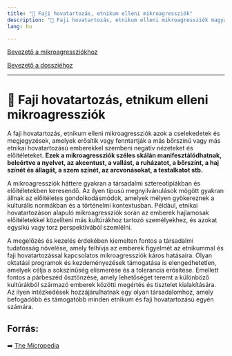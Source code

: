 ```yaml
---
title: "🚫 Faji hovatartozás, etnikum elleni mikroagressziók"
description: "🚫 Faji hovatartozás, etnikum elleni mikroagressziók magyarázata, háttere, javaslatok."
lang: hu

---
```


<div class="floating-columns">

<div class="floating-bar">

[Bevezető a mikroagressziókhoz](/#/entry?id=mikroagressziok)

[Bevezető a dossziéhoz](/#/entry?id=faji-hovatartozas-etnikum)

<hr />


</div>

<div class="wiki-content">

# 🚫 Faji hovatartozás, etnikum elleni mikroagressziók

A faji hovatartozás, etnikum elleni mikroagressziók azok a cselekedetek és megjegyzések, amelyek erősítik vagy fenntartják a más bőrszínű vagy más etnikai hovatartozású emberekkel szembeni negatív nézeteket és előítéleteket. **Ezek a mikroagressziók széles skálán manifesztálódhatnak, beleértve a nyelvet, az akcentust, a vallást, a ruházatot, a bőrszínt, a haj színét és állagát, a szem színét, az arcvonásokat, a testalkatot stb.**

A mikroagressziók háttere gyakran a társadalmi sztereotípiákban és előítéletekben keresendő. Az ilyen típusú megnyilvánulások mögött gyakran állnak az előítéletes gondolkodásmódok, amelyek mélyen gyökereznek a kulturális normákban és a történelmi kontextusban. Például, etnikai hovatartozáson alapuló mikroagressziók során az emberek hajlamosak előítéletekkel közelíteni más kultúrákhoz tartozó személyekhez, és azokat egysíkú vagy torz perspektívából szemlélni.

A megelőzés és kezelés érdekében kiemelten fontos a társadalmi tudatosság növelése, amely felhívja az emberek figyelmét az etnikummal és faji hovatartozással kapcsolatos mikroagressziók káros hatásaira. Olyan oktatási programok és kezdeményezések támogatása is elengedhetetlen, amelyek célja a sokszínűség elismerése és a tolerancia erősítése. Emellett fontos a párbeszéd ösztönzése, amely lehetőséget teremt a különböző kultúrákból származó emberek közötti megértés és tisztelet kialakítására. Az ilyen intézkedések hozzájárulhatnak egy olyan társadalomhoz, amely befogadóbb és támogatóbb minden etnikum és faji hovatartozású egyén számára.

## Forrás:

➡️ [The Micropedia](https://www.themicropedia.org/)

</div>